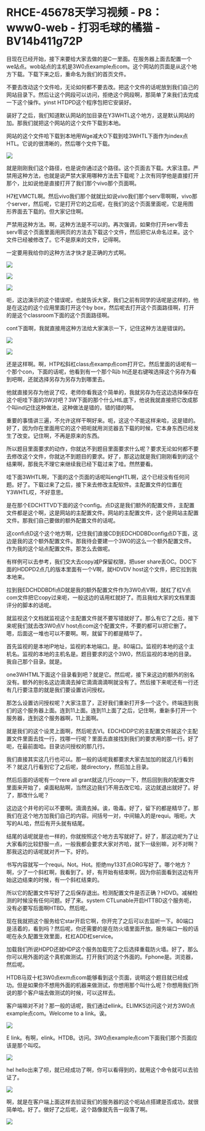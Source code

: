 # RHCE-45678天学习视频 - P8：www0-web - 打羽毛球的橘猫 - BV14b411g72P

目现在已经开始，接下来要给大家去做的是C一里面。在服务器上面去配置一个we站点。wob站点的主机是3W0点example点com。这个网站的页面是从这个地方下载。下载下来之后，重命名为我们的首页文件。

不要去改动这个文件哈，无论如何都不要去改。把这个文件的话呢放到我们自己的网站目录下。然后让这个网段可以访问，拒绝这个网段啊，那简单了来我们去完成一下这个操作。yinst HTDPD这个程序包把它安装好。

装好了之后，我们知道默认网站的加目录在Y3WHTL这个地方，这是默认网站的加。那我们就把这个网站的这个文件下载到本地。

网站的这个文件哈下载到本地用Wge减大O下载到哇3WHTL下面作为index点HTL。它说的很清晰的，然后哪个文件下载。



![](img/b9f0399acbae42c920aa54494190d24c_1.png)

就是刚刚我们这个路径，也是说你通过这个路径。这个页面去下载。大家注意。严禁用这种方法，也就是说严禁大家用哪种方法去下载呢？上次有同学他是直接打开那个，比如说他是直接打开了我们那个vivo那个页面啊。

H7杠VMCTL啊。然后vivo我们那个就就比如说vivo我们那个serv零啊啊，vivo那个server，然后呢，它是打开它的之后呢，在我们的这个页面里面呢，它是用图形界面去下载的。但大家记住啊。

严禁用这种方法。啊，这种方法是不可以的。再次强调，如果你打开serv零去serv零这个页面里面用网页的方法去下载这个文件，然后把它从命名过来。这个文件已经被修改了。它不是原来的文件，记得啊。

一定要用我给你的这种方法才快才是正确的方式啊。

![](img/b9f0399acbae42c920aa54494190d24c_3.png)

![](img/b9f0399acbae42c920aa54494190d24c_4.png)

![](img/b9f0399acbae42c920aa54494190d24c_5.png)

呃，这边演示的这个错误呢，也就告诉大家，我们之前有同学的话呢是这样的，他是在这边的这个应用里面打开这个by box，然后呢去打开这个页面路径啊，打开的是这个classroom下面的这个页面路径啊。

cont下面啊，我就直接用这种方法给大家演示一下，记住这种方法是错误的。

![](img/b9f0399acbae42c920aa54494190d24c_7.png)

![](img/b9f0399acbae42c920aa54494190d24c_8.png)

还是这样啊。啊，HTP松斜杠class点examp点com打开它。然后里面的话呢有一个那个con，下面的话呢，他看到有一个那个叫b ht还是右键唉选择这个另存为看到吧啊，还就选择另存为另存为到哪里去。

他就直接另存为他说了哎，老师你看我这个简单的，我就另存为在这边选择保存在这个呃哇下面的3W对吧？3W下面的那个什么HtL底下，他说我就直接把它改成那个叫ind记住这种做法，这种做法是错的，错的错的啊。

重要的事情讲三遍，不允许这样干啊好来。呃，这这个不能这样来哈，这是错的。好了，因为你在里面用它的这个把呃就用浏览器去下载的时候，它本身东西已经发生了改变。记住啊，不再是原来的东西。

所以题目里面要求的动作，你就达不到题目里面要求什么呢？要求无论如何都不要去修改这个文件，你就达不到题目的要求。好了，那这边就是我们刚刚看到的这个结果啊，那我先不理它来继续我已经下载过来了哇。然然要看。

哇下面3WHTL啊，下面的这个页面的话呢叫engHTL啊，这个已经没有任何问题。好了。下载过来了之后，接下来去修改主配软件。主配置文件的位置在Y3WHTL哎，不好意思。

是在那个EDCHTTVD下面的这个config。点D这是我们额外的配置文件，主配置文件都是这个啊，这是网站的主配置文件。网站的主配置文件，这个是网站主配置文件。那我们自己要做的额外配置文件的话呢。

这confi点D这个这个地方啊，记住我们直接CD到EDCHDDBDconfig点D下面，这边是我的这个额外配置文件。那我待会要建一个3W0的这么一个额外配置文件。作为我的这个站点配置文件。那怎么去做呢。

有样例可以去参考，我们交大去copy减P保留权限，把user share丢OC。DOC下面的HDDPD2点几的版本里面有一个V啊，就HDVDV host这个文件，把它拉到我本地来。

拉到我EDCHDDBDfi点D就是我的额外配置文件作为3W0点V啊，就杠了杠V点com文件把它copy过来呃，一般这边的话用杠就好了。而且我给大家的文档里面评分的脚本的话呢。

就监视这个文档就监视这个主配置文件就不要写错就好了。那么有它了之后，接下来呢我们就去改3W0点V host点com这个配置文件，不要的都可以把它删了。嗯，后面这一堆也可以不要啊。啊，就留下的都是精华了。

首先监视的是本地IP地址，监视的本地端口。是。80端口。监视的本地的这个主机名。监视的本地的主机名是。题目要求的这个3W0，然后监视的本地的目录。我自己那个目录。就是。

one3WHTML下面这个目录看到吧？就是它。然后呢，接下来这边的额外的别名没有。额外的别名这边滴滴去掉它滴滴滴滴啊就没有了。然后接下来呢还有一行还有几行要注意的就是我们要设置访问授权。

那怎么设置访问授权呢？大家注意了，正好我们重新打开多一个这个。终端连到我们的这个服务器上面。连到11上面。连到11上面了之后，记住啊，重新多打开一个服务器，连到这个服务器啊，11上面啊。

就是我们的这个设灵上面啊，然后呢去VI。EDCHDDP它的主配置文件就这个主配置文件里面去找一行，找哪一行呢？里面去直接找到我们的要求用的那一行。好了呃，在最前面哈。目录访问授权的那几行。

我们直接其实这几行也可以。那一般的话呢我都要求大家去加加的就这几行看到不？就这几行看到它了之后呢，就directory，然后加上目录。

然后后面的话呢有一个rere all grant就这几行copy一下，然后回到我的配置文件里面来开始了，桌面粘贴啊，当然这边我们不用去改它哈，这边就退出就好了。好了，那改什么呢？

这边这个井号的可以不要啊。滴滴去掉。诶，吸毒。好了，留下的都是精华了。那我们在这个地方加我们自己的内容。间括号一对，中间输入的是requi。哦呃，大写的AL哈，然后有开头就有结尾。

结尾的话呢就是也一样的，你就按照这个地方去写就好了。好了，那这边呢为了让大家看的比较舒服一点，一般我都会要求大家对齐哈，就下一级别嘛，对不对啊？那我这边的话呢就对齐一下。好的。

书写内容就写一个requi。Not。Hot。拒绝my133T点ORG写好了。哪个地方？啊，少了一个斜杠啊，我看到了。好，有开始有结束啊，因为你前面看到这边有开始这边结束的时候，有一个斜杠结束的。

所以它的配置文件写好了之后保存退出。检测配置文件是否正确？HDVD。减梯检测的时候没有任何问题。好了来。system CTLunable开启HTTBD这个服务呃，没有必要写后面啊HTBD。然后呢。

现在我就把这个服务给它star开启它啊，你开完了之后可以去监听一下。80端口是活着的，看到吗？然后呢，你还需要的是在防火墙里面开放。服务端口一般的话呢在永久配置生效里面，杠杠ADD杠service。

加载我们所说HDPD还就HDP这个服务加载完了之后选择重载防火墙。好了，那么你可以用外面的这个真机做测试。打开我们的这个外面的。Fphone是。浏览器，然后呢。

HTDB马双十杠3W0点exm点com能够看到这个页面，说明这个题目就已经成功。但是如果你不想用外面的机器来做测试，你想用那个叫什么呢？你想用我们所说的那个客户端去做测试的时候，可以这样去。

客户端嘛对不对？那一般的话呢，我们通过ellink。ELIMKS访问这个对方3W0点example点com。Welcome to a link。诶。



![](img/b9f0399acbae42c920aa54494190d24c_10.png)

E link。有啊，elink。HTDB。访问。3W0点example点com下面我们那个页面应该是那个叫哎。



![](img/b9f0399acbae42c920aa54494190d24c_12.png)

hel hello出来了呗，就已经成功了啊，你可以看得到的，就用这个命令就可以去验证了。

![](img/b9f0399acbae42c920aa54494190d24c_14.png)

啊，就是在客户端上面这样去验证我们的服务器的这个呃站点搭建是否成功，就很简单哈。好了。做好了之后呢，这个路像就先告一段落了啊。



![](img/b9f0399acbae42c920aa54494190d24c_16.png)